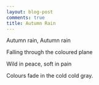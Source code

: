 ```yaml
---
layout: blog-post
comments: true
title: Autumn Rain
---
```



Autumn rain, Autumn rain

Falling through the coloured plane

Wild in peace, soft in pain

Colours fade in the cold cold gray.
